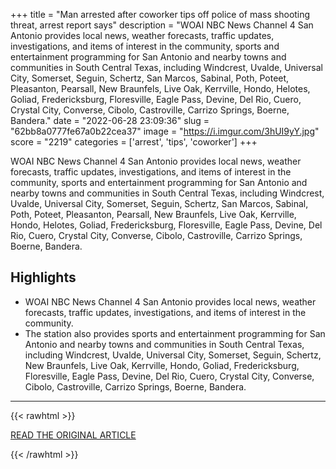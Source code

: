 +++
title = "Man arrested after coworker tips off police of mass shooting threat, arrest report says"
description = "WOAI NBC News Channel 4 San Antonio provides local news, weather forecasts, traffic updates, investigations, and items of interest in the community, sports and entertainment programming for San Antonio and nearby towns and communities in South Central Texas, including Windcrest, Uvalde, Universal City, Somerset, Seguin, Schertz, San Marcos, Sabinal, Poth, Poteet, Pleasanton, Pearsall, New Braunfels, Live Oak, Kerrville, Hondo, Helotes, Goliad, Fredericksburg, Floresville, Eagle Pass, Devine, Del Rio, Cuero, Crystal City, Converse, Cibolo, Castroville, Carrizo Springs, Boerne, Bandera."
date = "2022-06-28 23:09:36"
slug = "62bb8a0777fe67a0b22cea37"
image = "https://i.imgur.com/3hUI9yY.jpg"
score = "2219"
categories = ['arrest', 'tips', 'coworker']
+++

WOAI NBC News Channel 4 San Antonio provides local news, weather forecasts, traffic updates, investigations, and items of interest in the community, sports and entertainment programming for San Antonio and nearby towns and communities in South Central Texas, including Windcrest, Uvalde, Universal City, Somerset, Seguin, Schertz, San Marcos, Sabinal, Poth, Poteet, Pleasanton, Pearsall, New Braunfels, Live Oak, Kerrville, Hondo, Helotes, Goliad, Fredericksburg, Floresville, Eagle Pass, Devine, Del Rio, Cuero, Crystal City, Converse, Cibolo, Castroville, Carrizo Springs, Boerne, Bandera.

## Highlights

- WOAI NBC News Channel 4 San Antonio provides local news, weather forecasts, traffic updates, investigations, and items of interest in the community.
- The station also provides sports and entertainment programming for San Antonio and nearby towns and communities in South Central Texas, including Windcrest, Uvalde, Universal City, Somerset, Seguin, Schertz, New Braunfels, Live Oak, Kerrville, Hondo, Goliad, Fredericksburg, Floresville, Eagle Pass, Devine, Del Rio, Cuero, Crystal City, Converse, Cibolo, Castroville, Carrizo Springs, Boerne, Bandera.

---

{{< rawhtml >}}
  <p class="article-category">
    <a target="_blank" href="https://news4sanantonio.com/news/local/man-arrested-after-threatening-to-commit-mass-shooting-arrest-report-said-investigation-sanantonio-rifle-weapons-detectives">READ THE ORIGINAL ARTICLE</a>
  </p>
{{< /rawhtml >}}
